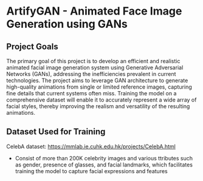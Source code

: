 # ArtifyGAN - Animated Face Image Generation using GANs

## Project Goals

The primary goal of this project is to develop an efficient and realistic animated facial image generation system using Generative Adversarial Networks (GANs), addressing the inefficiencies prevalent in current technologies. The project aims to leverage GAN architecture to generate high-quality animations from single or limited reference images, capturing fine details that current systems often miss. Training the model on a comprehensive dataset will enable it to accurately represent a wide array of facial styles, thereby improving the realism and versatility of the resulting animations.

## Dataset Used for Training

CelebA dataset: https://mmlab.ie.cuhk.edu.hk/projects/CelebA.html
- Consist of more than 200K celebrity images and various ttributes such as gender, presence of glasses, and facial landmarks, which facilitates training the model to capture facial expressions and features


